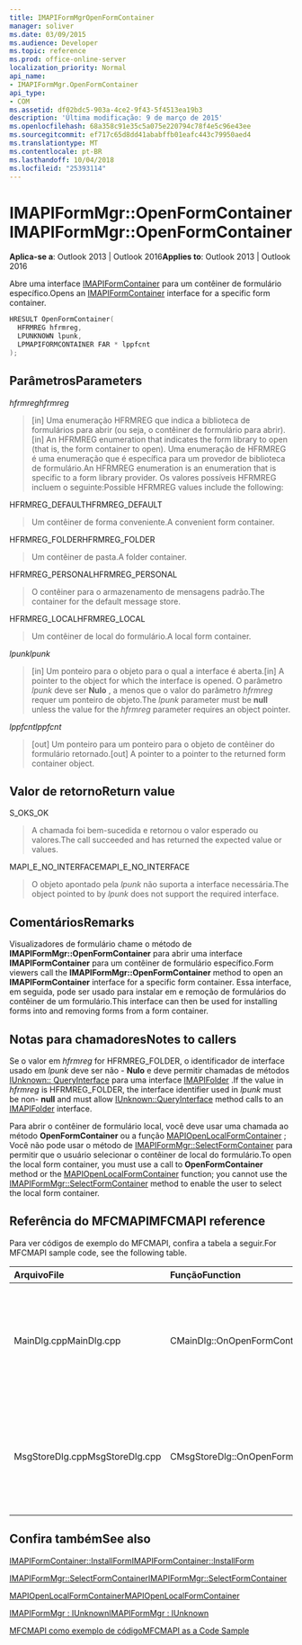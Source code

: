 ```yaml
---
title: IMAPIFormMgrOpenFormContainer
manager: soliver
ms.date: 03/09/2015
ms.audience: Developer
ms.topic: reference
ms.prod: office-online-server
localization_priority: Normal
api_name:
- IMAPIFormMgr.OpenFormContainer
api_type:
- COM
ms.assetid: df02bdc5-903a-4ce2-9f43-5f4513ea19b3
description: 'Última modificação: 9 de março de 2015'
ms.openlocfilehash: 68a358c91e35c5a075e220794c78f4e5c96e43ee
ms.sourcegitcommit: ef717c65d8dd41ababffb01eafc443c79950aed4
ms.translationtype: MT
ms.contentlocale: pt-BR
ms.lasthandoff: 10/04/2018
ms.locfileid: "25393114"
---
```

# <a name="imapiformmgropenformcontainer"></a><span data-ttu-id="1d0ac-103">IMAPIFormMgr::OpenFormContainer</span><span class="sxs-lookup"><span data-stu-id="1d0ac-103">IMAPIFormMgr::OpenFormContainer</span></span>

  
  
<span data-ttu-id="1d0ac-104">**Aplica-se a**: Outlook 2013 | Outlook 2016</span><span class="sxs-lookup"><span data-stu-id="1d0ac-104">**Applies to**: Outlook 2013 | Outlook 2016</span></span> 
  
<span data-ttu-id="1d0ac-105">Abre uma interface [IMAPIFormContainer](imapiformcontaineriunknown.md) para um contêiner de formulário específico.</span><span class="sxs-lookup"><span data-stu-id="1d0ac-105">Opens an [IMAPIFormContainer](imapiformcontaineriunknown.md) interface for a specific form container.</span></span> 
  
```cpp
HRESULT OpenFormContainer(
  HFRMREG hfrmreg,
  LPUNKNOWN lpunk,
  LPMAPIFORMCONTAINER FAR * lppfcnt
);
```

## <a name="parameters"></a><span data-ttu-id="1d0ac-106">Parâmetros</span><span class="sxs-lookup"><span data-stu-id="1d0ac-106">Parameters</span></span>

 <span data-ttu-id="1d0ac-107">_hfrmreg_</span><span class="sxs-lookup"><span data-stu-id="1d0ac-107">_hfrmreg_</span></span>
  
> <span data-ttu-id="1d0ac-108">[in] Uma enumeração HFRMREG que indica a biblioteca de formulários para abrir (ou seja, o contêiner de formulário para abrir).</span><span class="sxs-lookup"><span data-stu-id="1d0ac-108">[in] An HFRMREG enumeration that indicates the form library to open (that is, the form container to open).</span></span> <span data-ttu-id="1d0ac-109">Uma enumeração de HFRMREG é uma enumeração que é específica para um provedor de biblioteca de formulário.</span><span class="sxs-lookup"><span data-stu-id="1d0ac-109">An HFRMREG enumeration is an enumeration that is specific to a form library provider.</span></span> <span data-ttu-id="1d0ac-110">Os valores possíveis HFRMREG incluem o seguinte:</span><span class="sxs-lookup"><span data-stu-id="1d0ac-110">Possible HFRMREG values include the following:</span></span>
    
<span data-ttu-id="1d0ac-111">HFRMREG_DEFAULT</span><span class="sxs-lookup"><span data-stu-id="1d0ac-111">HFRMREG_DEFAULT</span></span> 
  
> <span data-ttu-id="1d0ac-112">Um contêiner de forma conveniente.</span><span class="sxs-lookup"><span data-stu-id="1d0ac-112">A convenient form container.</span></span>
    
<span data-ttu-id="1d0ac-113">HFRMREG_FOLDER</span><span class="sxs-lookup"><span data-stu-id="1d0ac-113">HFRMREG_FOLDER</span></span> 
  
> <span data-ttu-id="1d0ac-114">Um contêiner de pasta.</span><span class="sxs-lookup"><span data-stu-id="1d0ac-114">A folder container.</span></span> 
    
<span data-ttu-id="1d0ac-115">HFRMREG_PERSONAL</span><span class="sxs-lookup"><span data-stu-id="1d0ac-115">HFRMREG_PERSONAL</span></span> 
  
> <span data-ttu-id="1d0ac-116">O contêiner para o armazenamento de mensagens padrão.</span><span class="sxs-lookup"><span data-stu-id="1d0ac-116">The container for the default message store.</span></span> 
    
<span data-ttu-id="1d0ac-117">HFRMREG_LOCAL</span><span class="sxs-lookup"><span data-stu-id="1d0ac-117">HFRMREG_LOCAL</span></span> 
  
> <span data-ttu-id="1d0ac-118">Um contêiner de local do formulário.</span><span class="sxs-lookup"><span data-stu-id="1d0ac-118">A local form container.</span></span> 
    
 <span data-ttu-id="1d0ac-119">_lpunk_</span><span class="sxs-lookup"><span data-stu-id="1d0ac-119">_lpunk_</span></span>
  
> <span data-ttu-id="1d0ac-120">[in] Um ponteiro para o objeto para o qual a interface é aberta.</span><span class="sxs-lookup"><span data-stu-id="1d0ac-120">[in] A pointer to the object for which the interface is opened.</span></span> <span data-ttu-id="1d0ac-121">O parâmetro _lpunk_ deve ser **Nulo** , a menos que o valor do parâmetro _hfrmreg_ requer um ponteiro de objeto.</span><span class="sxs-lookup"><span data-stu-id="1d0ac-121">The  _lpunk_ parameter must be **null** unless the value for the  _hfrmreg_ parameter requires an object pointer.</span></span> 
    
 <span data-ttu-id="1d0ac-122">_lppfcnt_</span><span class="sxs-lookup"><span data-stu-id="1d0ac-122">_lppfcnt_</span></span>
  
> <span data-ttu-id="1d0ac-123">[out] Um ponteiro para um ponteiro para o objeto de contêiner do formulário retornado.</span><span class="sxs-lookup"><span data-stu-id="1d0ac-123">[out] A pointer to a pointer to the returned form container object.</span></span>
    
## <a name="return-value"></a><span data-ttu-id="1d0ac-124">Valor de retorno</span><span class="sxs-lookup"><span data-stu-id="1d0ac-124">Return value</span></span>

<span data-ttu-id="1d0ac-125">S_OK</span><span class="sxs-lookup"><span data-stu-id="1d0ac-125">S_OK</span></span> 
  
> <span data-ttu-id="1d0ac-126">A chamada foi bem-sucedida e retornou o valor esperado ou valores.</span><span class="sxs-lookup"><span data-stu-id="1d0ac-126">The call succeeded and has returned the expected value or values.</span></span>
    
<span data-ttu-id="1d0ac-127">MAPI_E_NO_INTERFACE</span><span class="sxs-lookup"><span data-stu-id="1d0ac-127">MAPI_E_NO_INTERFACE</span></span> 
  
> <span data-ttu-id="1d0ac-128">O objeto apontado pela _lpunk_ não suporta a interface necessária.</span><span class="sxs-lookup"><span data-stu-id="1d0ac-128">The object pointed to by  _lpunk_ does not support the required interface.</span></span> 
    
## <a name="remarks"></a><span data-ttu-id="1d0ac-129">Comentários</span><span class="sxs-lookup"><span data-stu-id="1d0ac-129">Remarks</span></span>

<span data-ttu-id="1d0ac-130">Visualizadores de formulário chame o método de **IMAPIFormMgr::OpenFormContainer** para abrir uma interface **IMAPIFormContainer** para um contêiner de formulário específico.</span><span class="sxs-lookup"><span data-stu-id="1d0ac-130">Form viewers call the **IMAPIFormMgr::OpenFormContainer** method to open an **IMAPIFormContainer** interface for a specific form container.</span></span> <span data-ttu-id="1d0ac-131">Essa interface, em seguida, pode ser usado para instalar em e remoção de formulários do contêiner de um formulário.</span><span class="sxs-lookup"><span data-stu-id="1d0ac-131">This interface can then be used for installing forms into and removing forms from a form container.</span></span> 
  
## <a name="notes-to-callers"></a><span data-ttu-id="1d0ac-132">Notas para chamadores</span><span class="sxs-lookup"><span data-stu-id="1d0ac-132">Notes to callers</span></span>

<span data-ttu-id="1d0ac-133">Se o valor em _hfrmreg_ for HFRMREG_FOLDER, o identificador de interface usado em _lpunk_ deve ser não - **Nulo** e deve permitir chamadas de métodos [IUnknown:: QueryInterface](https://msdn.microsoft.com/library/ms682521%28v=VS.85%29.aspx) para uma interface [IMAPIFolder](imapifolderimapicontainer.md) .</span><span class="sxs-lookup"><span data-stu-id="1d0ac-133">If the value in  _hfrmreg_ is HFRMREG_FOLDER, the interface identifier used in  _lpunk_ must be non- **null** and must allow [IUnknown::QueryInterface](https://msdn.microsoft.com/library/ms682521%28v=VS.85%29.aspx) method calls to an [IMAPIFolder](imapifolderimapicontainer.md) interface.</span></span> 
  
<span data-ttu-id="1d0ac-134">Para abrir o contêiner de formulário local, você deve usar uma chamada ao método **OpenFormContainer** ou a função [MAPIOpenLocalFormContainer](mapiopenlocalformcontainer.md) ; Você não pode usar o método de [IMAPIFormMgr::SelectFormContainer](imapiformmgr-selectformcontainer.md) para permitir que o usuário selecionar o contêiner de local do formulário.</span><span class="sxs-lookup"><span data-stu-id="1d0ac-134">To open the local form container, you must use a call to **OpenFormContainer** method or the [MAPIOpenLocalFormContainer](mapiopenlocalformcontainer.md) function; you cannot use the [IMAPIFormMgr::SelectFormContainer](imapiformmgr-selectformcontainer.md) method to enable the user to select the local form container.</span></span> 
  
## <a name="mfcmapi-reference"></a><span data-ttu-id="1d0ac-135">Referência do MFCMAPI</span><span class="sxs-lookup"><span data-stu-id="1d0ac-135">MFCMAPI reference</span></span>

<span data-ttu-id="1d0ac-136">Para ver códigos de exemplo do MFCMAPI, confira a tabela a seguir.</span><span class="sxs-lookup"><span data-stu-id="1d0ac-136">For MFCMAPI sample code, see the following table.</span></span>
  
|<span data-ttu-id="1d0ac-137">**Arquivo**</span><span class="sxs-lookup"><span data-stu-id="1d0ac-137">**File**</span></span>|<span data-ttu-id="1d0ac-138">**Função**</span><span class="sxs-lookup"><span data-stu-id="1d0ac-138">**Function**</span></span>|<span data-ttu-id="1d0ac-139">**Comentário**</span><span class="sxs-lookup"><span data-stu-id="1d0ac-139">**Comment**</span></span>|
|:-----|:-----|:-----|
|<span data-ttu-id="1d0ac-140">MainDlg.cpp</span><span class="sxs-lookup"><span data-stu-id="1d0ac-140">MainDlg.cpp</span></span>  <br/> |<span data-ttu-id="1d0ac-141">CMainDlg::OnOpenFormContainer</span><span class="sxs-lookup"><span data-stu-id="1d0ac-141">CMainDlg::OnOpenFormContainer</span></span>  <br/> |<span data-ttu-id="1d0ac-142">MFCMAPI usa o método **IMAPIFormMgr::OpenFormContainer** para recuperar um contêiner de formulário para que o conteúdo do contêiner pode ser renderizado.</span><span class="sxs-lookup"><span data-stu-id="1d0ac-142">MFCMAPI uses the **IMAPIFormMgr::OpenFormContainer** method to retrieve a form container so the container's contents can be rendered.</span></span>  <br/> |
|<span data-ttu-id="1d0ac-143">MsgStoreDlg.cpp</span><span class="sxs-lookup"><span data-stu-id="1d0ac-143">MsgStoreDlg.cpp</span></span>  <br/> |<span data-ttu-id="1d0ac-144">CMsgStoreDlg::OnOpenFormContainer</span><span class="sxs-lookup"><span data-stu-id="1d0ac-144">CMsgStoreDlg::OnOpenFormContainer</span></span>  <br/> |<span data-ttu-id="1d0ac-145">MFCMAPI usa o método **IMAPIFormMgr::OpenFormContainer** para recuperar um contêiner de formulário para uma pasta, para que o conteúdo do contêiner pode ser renderizado.</span><span class="sxs-lookup"><span data-stu-id="1d0ac-145">MFCMAPI uses the **IMAPIFormMgr::OpenFormContainer** method to retrieve a form container for a folder so the container's contents can be rendered.</span></span>  <br/> |
   
## <a name="see-also"></a><span data-ttu-id="1d0ac-146">Confira também</span><span class="sxs-lookup"><span data-stu-id="1d0ac-146">See also</span></span>



[<span data-ttu-id="1d0ac-147">IMAPIFormContainer::InstallForm</span><span class="sxs-lookup"><span data-stu-id="1d0ac-147">IMAPIFormContainer::InstallForm</span></span>](imapiformcontainer-installform.md)
  
[<span data-ttu-id="1d0ac-148">IMAPIFormMgr::SelectFormContainer</span><span class="sxs-lookup"><span data-stu-id="1d0ac-148">IMAPIFormMgr::SelectFormContainer</span></span>](imapiformmgr-selectformcontainer.md)
  
[<span data-ttu-id="1d0ac-149">MAPIOpenLocalFormContainer</span><span class="sxs-lookup"><span data-stu-id="1d0ac-149">MAPIOpenLocalFormContainer</span></span>](mapiopenlocalformcontainer.md)
  
[<span data-ttu-id="1d0ac-150">IMAPIFormMgr : IUnknown</span><span class="sxs-lookup"><span data-stu-id="1d0ac-150">IMAPIFormMgr : IUnknown</span></span>](imapiformmgriunknown.md)


[<span data-ttu-id="1d0ac-151">MFCMAPI como exemplo de código</span><span class="sxs-lookup"><span data-stu-id="1d0ac-151">MFCMAPI as a Code Sample</span></span>](mfcmapi-as-a-code-sample.md)

